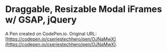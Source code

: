 # Draggable, Resizable Modal iFrames w/ GSAP, jQuery

A Pen created on CodePen.io. Original URL: [https://codepen.io/cseriestechhero/pen/OJNaMwX](https://codepen.io/cseriestechhero/pen/OJNaMwX).

